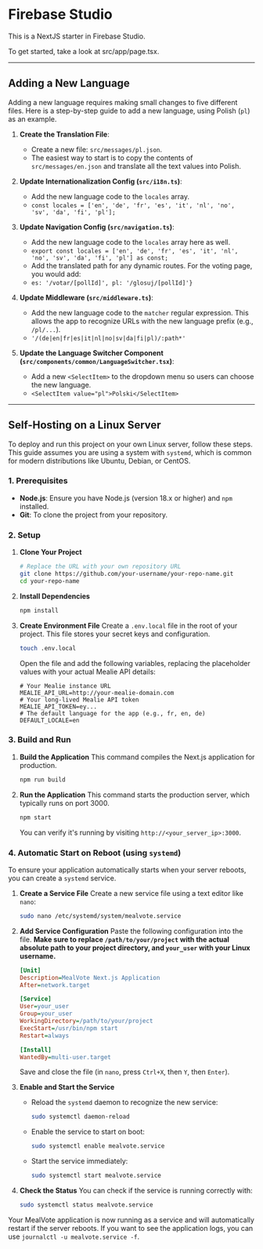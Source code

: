# Firebase Studio

This is a NextJS starter in Firebase Studio.

To get started, take a look at src/app/page.tsx.

---

## Adding a New Language

Adding a new language requires making small changes to five different files. Here is a step-by-step guide to add a new language, using Polish (`pl`) as an example.

1.  **Create the Translation File**:
    *   Create a new file: `src/messages/pl.json`.
    *   The easiest way to start is to copy the contents of `src/messages/en.json` and translate all the text values into Polish.

2.  **Update Internationalization Config (`src/i18n.ts`)**:
    *   Add the new language code to the `locales` array.
    *   `const locales = ['en', 'de', 'fr', 'es', 'it', 'nl', 'no', 'sv', 'da', 'fi', 'pl'];`

3.  **Update Navigation Config (`src/navigation.ts`)**:
    *   Add the new language code to the `locales` array here as well.
    *   `export const locales = ['en', 'de', 'fr', 'es', 'it', 'nl', 'no', 'sv', 'da', 'fi', 'pl'] as const;`
    *   Add the translated path for any dynamic routes. For the voting page, you would add:
    *   `es: '/votar/[pollId]', pl: '/glosuj/[pollId]'}`

4.  **Update Middleware (`src/middleware.ts`)**:
    *   Add the new language code to the `matcher` regular expression. This allows the app to recognize URLs with the new language prefix (e.g., `/pl/...`).
    *   `'/(de|en|fr|es|it|nl|no|sv|da|fi|pl)/:path*'`

5.  **Update the Language Switcher Component (`src/components/common/LanguageSwitcher.tsx`)**:
    *   Add a new `<SelectItem>` to the dropdown menu so users can choose the new language.
    *   `<SelectItem value="pl">Polski</SelectItem>`

---

## Self-Hosting on a Linux Server

To deploy and run this project on your own Linux server, follow these steps. This guide assumes you are using a system with `systemd`, which is common for modern distributions like Ubuntu, Debian, or CentOS.

### 1. Prerequisites

*   **Node.js**: Ensure you have Node.js (version 18.x or higher) and `npm` installed.
*   **Git**: To clone the project from your repository.

### 2. Setup

1.  **Clone Your Project**
    ```bash
    # Replace the URL with your own repository URL
    git clone https://github.com/your-username/your-repo-name.git
    cd your-repo-name
    ```

2.  **Install Dependencies**
    ```bash
    npm install
    ```

3.  **Create Environment File**
    Create a `.env.local` file in the root of your project. This file stores your secret keys and configuration.
    ```bash
    touch .env.local
    ```
    Open the file and add the following variables, replacing the placeholder values with your actual Mealie API details:
    ```
    # Your Mealie instance URL
    MEALIE_API_URL=http://your-mealie-domain.com
    # Your long-lived Mealie API token
    MEALIE_API_TOKEN=ey...
    # The default language for the app (e.g., fr, en, de)
    DEFAULT_LOCALE=en
    ```

### 3. Build and Run

1.  **Build the Application**
    This command compiles the Next.js application for production.
    ```bash
    npm run build
    ```

2.  **Run the Application**
    This command starts the production server, which typically runs on port 3000.
    ```bash
    npm start
    ```
    You can verify it's running by visiting `http://<your_server_ip>:3000`.

### 4. Automatic Start on Reboot (using `systemd`)

To ensure your application automatically starts when your server reboots, you can create a `systemd` service.

1.  **Create a Service File**
    Create a new service file using a text editor like `nano`:
    ```bash
    sudo nano /etc/systemd/system/mealvote.service
    ```

2.  **Add Service Configuration**
    Paste the following configuration into the file. **Make sure to replace `/path/to/your/project` with the actual absolute path to your project directory, and `your_user` with your Linux username.**

    ```ini
    [Unit]
    Description=MealVote Next.js Application
    After=network.target

    [Service]
    User=your_user
    Group=your_user
    WorkingDirectory=/path/to/your/project
    ExecStart=/usr/bin/npm start
    Restart=always

    [Install]
    WantedBy=multi-user.target
    ```
    Save and close the file (in `nano`, press `Ctrl+X`, then `Y`, then `Enter`).

3.  **Enable and Start the Service**
    *   Reload the `systemd` daemon to recognize the new service:
        ```bash
        sudo systemctl daemon-reload
        ```
    *   Enable the service to start on boot:
        ```bash
        sudo systemctl enable mealvote.service
        ```
    *   Start the service immediately:
        ```bash
        sudo systemctl start mealvote.service
        ```

4.  **Check the Status**
    You can check if the service is running correctly with:
    ```bash
    sudo systemctl status mealvote.service
    ```

Your MealVote application is now running as a service and will automatically restart if the server reboots. If you want to see the application logs, you can use `journalctl -u mealvote.service -f`.
